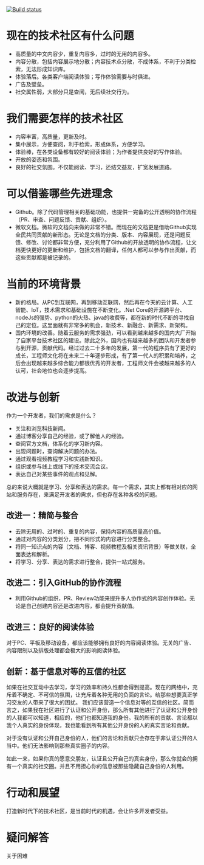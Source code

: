 [![Build status](https://dev.azure.com/msdev-zpty/guandian.tech/_apis/build/status/guandian.tech-CI)](https://dev.azure.com/msdev-zpty/guandian.tech/_build/latest?definitionId=2)

# 现在的技术社区有什么问题

- 高质量的中文内容少，重复内容多，过时的无用的内容多。
- 内容分散，包括内容展示地分散；内容技术点分散，不成体系，不利于分类检索，无法形成知识库。
- 体验落后。各类客户端阅读体验；写作体验需要与时俱进。
- 广告及壁垒。
- 社交属性弱，大部分只是查阅，无后续社交行为。

# 我们需要怎样的技术社区

- 内容丰富，高质量，更新及时。
- 集中展示，方便查阅，利于检索，形成体系，方便学习。
- 体验棒，在各类设备都有较好的阅读体验；为作者提供良好的写作体验。
- 开放的姿态和氛围。
- 良好的社交氛围。不仅能阅读、学习，还结交益友，扩宽发展道路。

# 可以借鉴哪些先进理念

- Github。除了代码管理相关的基础功能，也提供一完备的公开透明的协作流程（PR、审查、问题反馈、贡献、组织）。
- 微软文档。微软的文档向来做的非常不错。而现在的文档更是借助Github实现全民共同贡献的新形态。无论是文档的分类、版本、内容展现，还是问题反馈、修改、讨论都非常方便，充分利用了Github的开放透明的协作流程，让文档更快更好的更新和维护，包括文档的翻译，任何人都可以参与作出贡献，而这些贡献都是被记录的。

# 当前的环境背景

- 新的格局。从PC到互联网，再到移动互联网，然后再在今天的云计算、人工智能、IoT，技术需求和基础设施在不断变化。.Net Core的开源跨平台、nodeJs的强势、python的火热、java的收费等，都在新的时代不断的寻找自己的定位。这里面就有非常多的机会，新技术、新融合、新需求、新架构。
- 国内环境的改善。随着云服务的需求强劲，可以看到越来越多的国内大厂开始了自家平台技术社区的建设。除此之外，国内也有越来越多的团队和开发者参与到开源，贡献代码。经过过去二十多年的发展，第一代的程序员有了更好的成长，工程师文化将在未来二十年逐步形成，有了第一代人的积累和培养，之后会出现越来越多综合能力都很优秀的开发者，工程师文件会被越来越多的人认可，社会地位也会逐步提高。

# 改进与创新

作为一个开发者，我们的需求是什么？

- 关注和浏览科技新闻。
- 通过博客分享自己的经验，或了解他人的经验。
- 查阅官方文档，体系化的学习新内容。
- 出现问题时，查询解决问题的办法。
- 通过观看视频教程学习和实践新知识。
- 组织或参与线上或线下的技术交流会议。
- 表达自己对某些事件的观点和见解。

总的来说大概就是学习、分享和表达的需求。每一个需求，其实上都有相对应的网站和服务存在，来满足开发者的需求，但也存在各种各校的问题。

## 改进一：精简与整合

- 去除无用的、过时的、重复的内容，保持内容的高质量高价值。
- 通过对内容的分类划分，把不同形式的内容进行分类整合。
- 将同一知识点的内容（文档、博客、视频教程及相关资讯背景）等做关联，全面表达和解析。
- 将学习、分享、表达的需求进行整合，提供一站式服务。

## 改进二：引入GitHub的协作流程

- 利用Github的组织，PR、Review功能来提升多人协作式的内容创作体验。无论是自己创建内容还是改进内容，都会提升贡献值。

## 改进三：良好的阅读体验

对于PC、平板及移动设备，都应该能够拥有良好的内容阅读体验。无关的广告、内容限制以及排版处理都会极大的影响阅读体验。

## 创新：基于信息对等的互信的社区

如果在社交互动中去学习，学习的效率和持久性都会得到提高。现在的网络中，充斥着不确定、不可信的氛围，让充斥着各种无用的负面的言论。给那些想要真正学习交友的人带来了很大的困扰。
我们应该营造一个信息对等的互信的社区。简而言之，如果我在社区进行了认证和公开身份，那么所有其他进行了认证和公开身份的人我都可以知道，相应的，他们也都知道我的身份。我的所有的贡献、言论都以我个人真实的身份体现，我也能看到所有其他公开身份的人的真实言论和贡献。

对于没有认证和公开自己身份的人，他们的言论和贡献只会存在于非认证公开的人当中。他们无法影响到那些真实圈子的内容。

如此一来，如果你真的愿意交朋友，认证且公开自己的真实身份，那么你就会的拥有一个真实的社交圈。并且不用担心你的信息被那些隐藏自己身份的人利用。

# 行动和展望

打造新时代下的技术社区，是当前时代的机遇，会让许多开发者受益。


# 疑问解答
关于困难